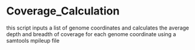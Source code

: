 Coverage_Calculation
====================

this script inputs a list of genome coordinates and calculates the average depth and breadth of coverage for each genome coordinate using a samtools mpileup file
